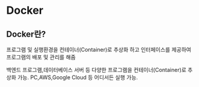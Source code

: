 # Docker

## Docker란?

프로그램 및 실행환경을 컨테이너(Container)로 추상화 하고 인터페이스를 제공하여 프로그램의 배포 및 관리를 해줌

백엔드 프로그램,데이터베이스 서버 등 다양한 프로그램을 컨테이너(Container)로 추상화 가능. PC,AWS,Google Cloud 등 어디서든 실행 가능.